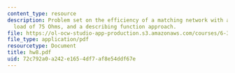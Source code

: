 ```yaml
---
content_type: resource
description: Problem set on the efficiency of a matching network with a resistive
  load of 75 Ohms, and a describing function approach.
file: https://ol-ocw-studio-app-production.s3.amazonaws.com/courses/6-334-power-electronics-spring-2007/72c792a0a242e1654df7af8e54ddf67e_hw8.pdf
file_type: application/pdf
resourcetype: Document
title: hw8.pdf
uid: 72c792a0-a242-e165-4df7-af8e54ddf67e
---
```

